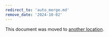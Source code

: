 ```yaml
---
redirect_to: 'auto_merge.md'
remove_date: '2024-10-02'
---
```


This document was moved to [another location](auto_merge.md).

<!-- This redirect file can be deleted after <2024-10-02>. -->
<!-- Redirects that point to other docs in the same project expire in three months. -->
<!-- Redirects that point to docs in a different project or site (link is not relative and starts with `https:`) expire in one year. -->
<!-- Before deletion, see: https://docs.gitlab.com/ee/development/documentation/redirects.html -->
